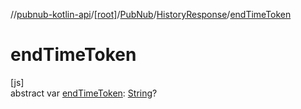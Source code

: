 //[pubnub-kotlin-api](../../../../index.md)/[[root]](../../index.md)/[PubNub](../index.md)/[HistoryResponse](index.md)/[endTimeToken](end-time-token.md)

# endTimeToken

[js]\
abstract var [endTimeToken](end-time-token.md): [String](https://kotlinlang.org/api/core/kotlin-stdlib/kotlin/-string/index.html)?

